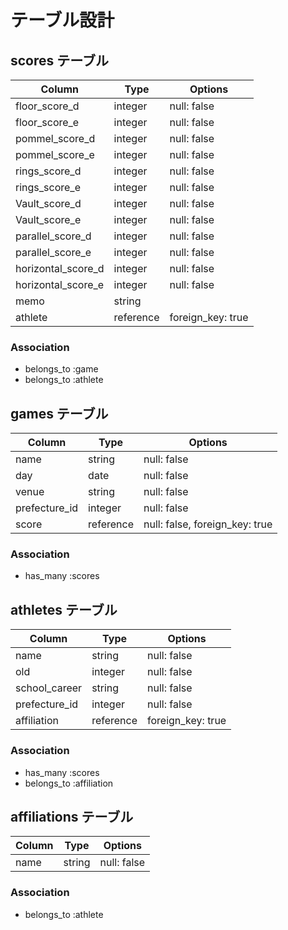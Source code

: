 # テーブル設計

## scores テーブル

| Column             | Type      | Options           |
| ------------------ | --------- | ----------------- |
| floor_score_d      | integer   | null: false       |
| floor_score_e      | integer   | null: false       |
| pommel_score_d     | integer   | null: false       |
| pommel_score_e     | integer   | null: false       |
| rings_score_d      | integer   | null: false       |
| rings_score_e      | integer   | null: false       |
| Vault_score_d      | integer   | null: false       |
| Vault_score_e      | integer   | null: false       |
| parallel_score_d   | integer   | null: false       |
| parallel_score_e   | integer   | null: false       |
| horizontal_score_d | integer   | null: false       |
| horizontal_score_e | integer   | null: false       |
| memo               | string                        |
| athlete            | reference | foreign_key: true |

### Association
- belongs_to :game
- belongs_to :athlete


## games テーブル

| Column             | Type      | Options                        |
| ------------------ | ------    | ------------------------------ |
| name               | string    | null: false                    |
| day                | date      | null: false                    |
| venue              | string    | null: false                    |
| prefecture_id      | integer   | null: false                    |
| score              | reference | null: false, foreign_key: true |

### Association
- has_many :scores

## athletes テーブル

| Column        | Type      | Options           |
| ------------- | --------- | ----------------- |
| name          | string    | null: false       |
| old           | integer   | null: false       |
| school_career | string    | null: false       |
| prefecture_id | integer   | null: false       |
| affiliation   | reference | foreign_key: true |

### Association
- has_many :scores
- belongs_to :affiliation


## affiliations テーブル

| Column          | Type      | Options     |
| --------------- | --------- | ------------|
| name            | string    | null: false |

### Association
- belongs_to :athlete
